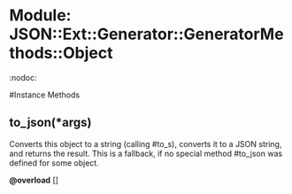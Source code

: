 # Module: JSON::Ext::Generator::GeneratorMethods::Object
    

:nodoc:



#Instance Methods
## to_json(*args) [](#method-i-to_json)
Converts this object to a string (calling #to_s), converts it to a JSON
string, and returns the result. This is a fallback, if no special method
#to_json was defined for some object.

**@overload** [] 

